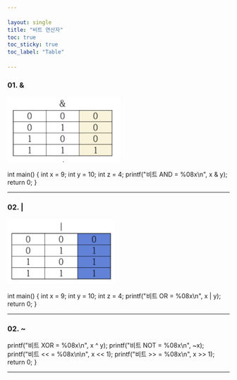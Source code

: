 ```yaml
---

layout: single
title: "비트 연산자"
toc: true
toc_sticky: true
toc_label: "Table"

---
```


### 01. &
![&](/assets/image1/&.PNG)

int main()
{
int x = 9;
int y = 10;
int z = 4;
printf("비트 AND = %08x\n", x & y);
return 0;
}

---

### 02. |
![2](/assets/image1/2.PNG)

int main()
{
int x = 9;
int y = 10;
int z = 4;
printf("비트 OR = %08x\n", x | y);
return 0;
}

---

### 02. ~

printf("비트 XOR = %08x\n", x ^ y);
printf("비트 NOT = %08x\n", ~x);
printf("비트 << = %08x\n\n", x << 1);
printf("비트 >> = %08x\n", x >> 1);
return 0;
}

---


